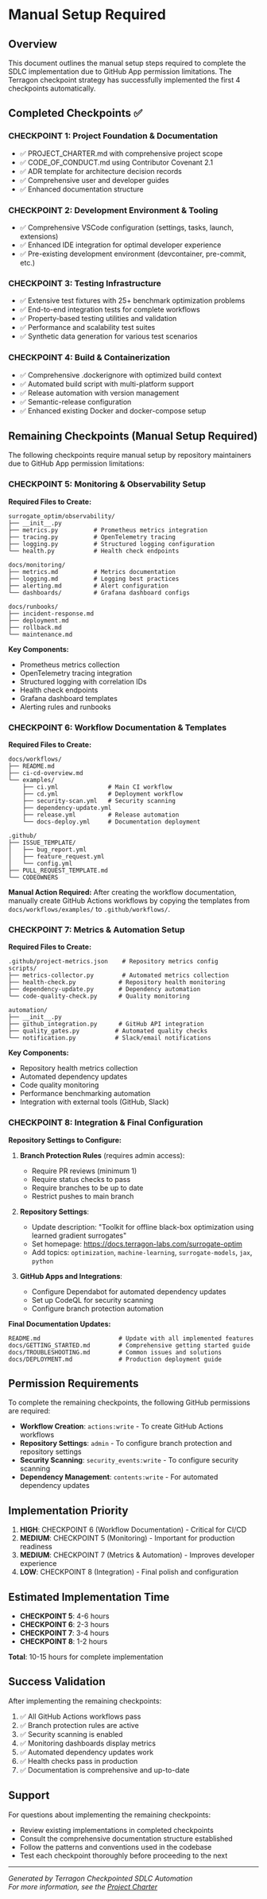 # Manual Setup Required

## Overview

This document outlines the manual setup steps required to complete the SDLC implementation due to GitHub App permission limitations. The Terragon checkpoint strategy has successfully implemented the first 4 checkpoints automatically.

## Completed Checkpoints ✅

### CHECKPOINT 1: Project Foundation & Documentation
- ✅ PROJECT_CHARTER.md with comprehensive project scope
- ✅ CODE_OF_CONDUCT.md using Contributor Covenant 2.1
- ✅ ADR template for architecture decision records
- ✅ Comprehensive user and developer guides
- ✅ Enhanced documentation structure

### CHECKPOINT 2: Development Environment & Tooling
- ✅ Comprehensive VSCode configuration (settings, tasks, launch, extensions)
- ✅ Enhanced IDE integration for optimal developer experience
- ✅ Pre-existing development environment (devcontainer, pre-commit, etc.)

### CHECKPOINT 3: Testing Infrastructure
- ✅ Extensive test fixtures with 25+ benchmark optimization problems
- ✅ End-to-end integration tests for complete workflows
- ✅ Property-based testing utilities and validation
- ✅ Performance and scalability test suites
- ✅ Synthetic data generation for various test scenarios

### CHECKPOINT 4: Build & Containerization
- ✅ Comprehensive .dockerignore with optimized build context
- ✅ Automated build script with multi-platform support
- ✅ Release automation with version management
- ✅ Semantic-release configuration
- ✅ Enhanced existing Docker and docker-compose setup

## Remaining Checkpoints (Manual Setup Required)

The following checkpoints require manual setup by repository maintainers due to GitHub App permission limitations:

### CHECKPOINT 5: Monitoring & Observability Setup

**Required Files to Create:**
```
surrogate_optim/observability/
├── __init__.py
├── metrics.py          # Prometheus metrics integration
├── tracing.py          # OpenTelemetry tracing
├── logging.py          # Structured logging configuration
└── health.py           # Health check endpoints

docs/monitoring/
├── metrics.md          # Metrics documentation
├── logging.md          # Logging best practices
├── alerting.md         # Alert configuration
└── dashboards/         # Grafana dashboard configs

docs/runbooks/
├── incident-response.md
├── deployment.md
├── rollback.md
└── maintenance.md
```

**Key Components:**
- Prometheus metrics collection
- OpenTelemetry tracing integration
- Structured logging with correlation IDs
- Health check endpoints
- Grafana dashboard templates
- Alerting rules and runbooks

### CHECKPOINT 6: Workflow Documentation & Templates

**Required Files to Create:**
```
docs/workflows/
├── README.md
├── ci-cd-overview.md
└── examples/
    ├── ci.yml              # Main CI workflow
    ├── cd.yml              # Deployment workflow
    ├── security-scan.yml   # Security scanning
    ├── dependency-update.yml
    ├── release.yml         # Release automation
    └── docs-deploy.yml     # Documentation deployment

.github/
├── ISSUE_TEMPLATE/
│   ├── bug_report.yml
│   ├── feature_request.yml
│   └── config.yml
├── PULL_REQUEST_TEMPLATE.md
└── CODEOWNERS
```

**Manual Action Required:**
After creating the workflow documentation, manually create GitHub Actions workflows by copying the templates from `docs/workflows/examples/` to `.github/workflows/`.

### CHECKPOINT 7: Metrics & Automation Setup

**Required Files to Create:**
```
.github/project-metrics.json    # Repository metrics config
scripts/
├── metrics-collector.py        # Automated metrics collection
├── health-check.py            # Repository health monitoring
├── dependency-update.py       # Dependency automation
└── code-quality-check.py      # Quality monitoring

automation/
├── __init__.py
├── github_integration.py      # GitHub API integration
├── quality_gates.py          # Automated quality checks
└── notification.py           # Slack/email notifications
```

**Key Components:**
- Repository health metrics collection
- Automated dependency updates
- Code quality monitoring
- Performance benchmarking automation
- Integration with external tools (GitHub, Slack)

### CHECKPOINT 8: Integration & Final Configuration

**Repository Settings to Configure:**
1. **Branch Protection Rules** (requires admin access):
   - Require PR reviews (minimum 1)
   - Require status checks to pass
   - Require branches to be up to date
   - Restrict pushes to main branch

2. **Repository Settings**:
   - Update description: "Toolkit for offline black-box optimization using learned gradient surrogates"
   - Set homepage: https://docs.terragon-labs.com/surrogate-optim
   - Add topics: `optimization`, `machine-learning`, `surrogate-models`, `jax`, `python`

3. **GitHub Apps and Integrations**:
   - Configure Dependabot for automated dependency updates
   - Set up CodeQL for security scanning
   - Configure branch protection automation

**Final Documentation Updates:**
```
README.md                      # Update with all implemented features
docs/GETTING_STARTED.md        # Comprehensive getting started guide
docs/TROUBLESHOOTING.md        # Common issues and solutions
docs/DEPLOYMENT.md             # Production deployment guide
```

## Permission Requirements

To complete the remaining checkpoints, the following GitHub permissions are required:

- **Workflow Creation**: `actions:write` - To create GitHub Actions workflows
- **Repository Settings**: `admin` - To configure branch protection and repository settings
- **Security Scanning**: `security_events:write` - To configure security scanning
- **Dependency Management**: `contents:write` - For automated dependency updates

## Implementation Priority

1. **HIGH**: CHECKPOINT 6 (Workflow Documentation) - Critical for CI/CD
2. **MEDIUM**: CHECKPOINT 5 (Monitoring) - Important for production readiness
3. **MEDIUM**: CHECKPOINT 7 (Metrics & Automation) - Improves developer experience
4. **LOW**: CHECKPOINT 8 (Integration) - Final polish and configuration

## Estimated Implementation Time

- **CHECKPOINT 5**: 4-6 hours
- **CHECKPOINT 6**: 2-3 hours
- **CHECKPOINT 7**: 3-4 hours
- **CHECKPOINT 8**: 1-2 hours

**Total**: 10-15 hours for complete implementation

## Success Validation

After implementing the remaining checkpoints:

1. ✅ All GitHub Actions workflows pass
2. ✅ Branch protection rules are active
3. ✅ Security scanning is enabled
4. ✅ Monitoring dashboards display metrics
5. ✅ Automated dependency updates work
6. ✅ Health checks pass in production
7. ✅ Documentation is comprehensive and up-to-date

## Support

For questions about implementing the remaining checkpoints:
- Review existing implementations in completed checkpoints
- Consult the comprehensive documentation structure established
- Follow the patterns and conventions used in the codebase
- Test each checkpoint thoroughly before proceeding to the next

---

*Generated by Terragon Checkpointed SDLC Automation*  
*For more information, see the [Project Charter](PROJECT_CHARTER.md)*